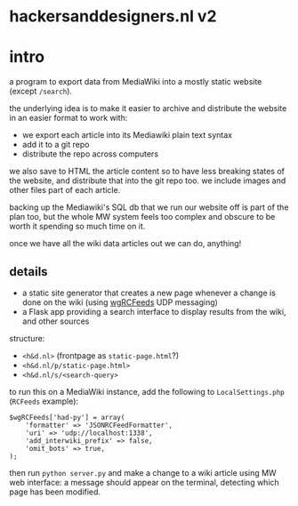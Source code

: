# hackersanddesigners.nl v2

# intro

a program to export data from MediaWiki into a mostly static website (except `/search`).

the underlying idea is to make it easier to archive and distribute the website in an easier format to work with: 

- we export each article into its Mediawiki plain text syntax
- add it to a git repo
- distribute the repo across computers

we also save to HTML the article content so to have less breaking states of the website, and distribute that into the git repo too. we include images and other files part of each article.

backing up the Mediawiki's SQL db that we run our website off is part of the plan too, but the whole MW system feels too complex and obscure to be worth it spending so much time on it.

once we have all the wiki data articles out we can do, anything!

## details

- a static site generator that creates a new page whenever a change is done on the wiki (using [wgRCFeeds](wgRCFeedshttps://www.mediawiki.org/wiki/Manual:%24wgRCFeeds) UDP messaging)
- a Flask app providing a search interface to display results from the wiki, and other sources

structure:

  - `<h&d.nl>` (frontpage as `static-page.html`?)
  - `<h&d.nl/p/static-page.html>`
  - `<h&d.nl/s/<search-query>`
  
to run this on a MediaWiki instance, add the following to `LocalSettings.php` (`RCFeeds` example):

```
$wgRCFeeds['had-py'] = array(
    'formatter' => 'JSONRCFeedFormatter',
    'uri' => 'udp://localhost:1338',
    'add_interwiki_prefix' => false,
    'omit_bots' => true,
);
```


then run `python server.py` and make a change to a wiki article using MW web interface: a message should appear on the terminal, detecting which page has been modified.
